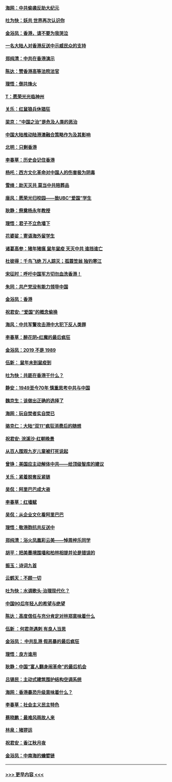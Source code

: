 #### [海网：中共偷袭反助大纪元](../pages/nsc993/n11673515.md?t=11230633) 
#### [吐为快：妖共 世界再次认识你](../pages/nsc993/n11673506.md?t=11230633) 
#### [金浴凤：香港，请不要为我哭泣](../pages/nsc993/n11673248.md?t=11230633) 
#### [一名大陆人对香港反送中示威民众的支持](../pages/nsc993/n11672615.md?t=11230633) 
#### [郑纯清：中共在香港演示](../pages/nsc993/n11670539.md?t=11230633) 
#### [陈达：赞香港高等法院法官](../pages/nsc993/n11669542.md?t=11230633) 
#### [理悟：倒共烽火](../pages/nsc993/n11668844.md?t=11230633) 
#### [T：愿荣光光临神州](../pages/nsc993/n11668421.md?t=11230633) 
#### [关乐：红鼠狼兵休猖狂](../pages/nsc993/n11668378.md?t=11230633) 
#### [梁京：“中国之治”是危及人类的恶治](../pages/nsc993/n11668328.md?t=11230633) 
#### [中国大陆推动陆港澳融合策略作为及其影响](../pages/nsc993/n11668157.md?t=11230633) 
#### [北明：只剩香港](../pages/nsc993/n11668002.md?t=11230633) 
#### [李春草：历史会记住香港](../pages/nsc993/n11667927.md?t=11230633) 
#### [杨吒：西方文化革命对中国人的伤害极为阴毒](../pages/nsc993/n11664521.md?t=11230633) 
#### [雪绮：助天灭共 莫当中共陪葬品](../pages/nsc993/n11662650.md?t=11230633) 
#### [唐风：愿荣光归校园——致UBC“爱国”学生](../pages/nsc993/n11662194.md?t=11230633) 
#### [耿静：祭奠杨永年教授](../pages/nsc993/n11662514.md?t=11230633) 
#### [理悟：君子不立危墙下](../pages/nsc993/n11662172.md?t=11230633) 
#### [花婆娑：寄语海外留学生](../pages/nsc993/n11662121.md?t=11230633) 
#### [诸葛高参：猪年猪瘟 鼠年鼠疫 天灭中共 谁挡谁亡](../pages/nsc993/n11661980.md?t=11230633) 
#### [杜彼得：千鸟飞绝 万人踪灭；孤蓑笠翁 独钓寒江](../pages/nsc993/n11661170.md?t=11230633) 
#### [宋征时：呼吁中国军方切勿血洗香港！](../pages/nsc993/n11415318.md?t=11230633) 
#### [朱同：共产党没有能力领导中国](../pages/nsc993/n11660421.md?t=11230633) 
#### [金浴凤：香港](../pages/nsc993/n11660419.md?t=11230633) 
#### [祝君安: “爱国”的概念偷换](../pages/nsc993/n11659706.md?t=11230633) 
#### [海风：中共军警攻击港中大犯下反人类罪](../pages/nsc993/n11659632.md?t=11230633) 
#### [李春草：醉花阴•红魔的最后疯狂](../pages/nsc993/n11659287.md?t=11230633) 
#### [金浴凤：2019 不是 1989](../pages/nsc993/n11657663.md?t=11230633) 
#### [伍新： 鼠年未到鼠疫到](../pages/nsc993/n11655098.md?t=11230633) 
#### [吐为快：共匪在香港干什么？](../pages/nsc993/n11654891.md?t=11230633) 
#### [静安：1949至今70年 慎重思考中共与中国](../pages/nsc993/n11651244.md?t=11230633) 
#### [魏京生：该做出正确的选择了](../pages/nsc993/n11653084.md?t=11230633) 
#### [海网：玩自焚者实自焚已](../pages/nsc993/n11652423.md?t=11230633) 
#### [骆克仁：大陆“双11”疯狂消费后的随想](../pages/nsc993/n11652305.md?t=11230633) 
#### [祝君安: 浣溪沙·红朝晚景](../pages/nsc993/n11652258.md?t=11230633) 
#### [从百人围观九岁儿童被打死说起](../pages/nsc993/n11651030.md?t=11230633) 
#### [曾铮：美国应主动解体中共——给顶级智库的建议](../pages/nsc993/n11649888.md?t=11230633) 
#### [关乐：紧着脱套反紧链](../pages/nsc993/n11649069.md?t=11230633) 
#### [吴侃：阿里巴巴成大盗](../pages/nsc993/n11645523.md?t=11230633) 
#### [李春草：红墙赋](../pages/nsc993/n11646389.md?t=11230633) 
#### [吴侃：从企业文化看阿里巴巴](../pages/nsc993/n11645476.md?t=11230633) 
#### [理悟：敬港胞抗共反送中](../pages/nsc993/n11645466.md?t=11230633) 
#### [郑纯清：浴火凤凰彩云美——悼周梓乐同学](../pages/nsc993/n11645155.md?t=11230633) 
#### [胡平：把美墨境围墙和柏林相提并论是错误的](../pages/nsc993/n11645134.md?t=11230633) 
#### [振玉：诗词九首](../pages/nsc993/n11644081.md?t=11230633) 
#### [云鹤天：不顾一切](../pages/nsc993/n11643508.md?t=11230633) 
#### [吐为快：水调歌头·治理现代化？](../pages/nsc993/n11643485.md?t=11230633) 
#### [中国90后年轻人的希望与绝望](../pages/nsc993/n11642317.md?t=11230633) 
#### [陈达：高度信任与充分肯定对林郑意味着什么](../pages/nsc993/n11641441.md?t=11230633) 
#### [伍新 ：何君尧遇刺 有良人当思](../pages/nsc993/n11641503.md?t=11230633) 
#### [金浴凤： 中共乱港  假恶暴的最后疯狂](../pages/nsc993/n11641495.md?t=11230633) 
#### [理悟：良方谁用](../pages/nsc993/n11641463.md?t=11230633) 
#### [耿静：中国“富人翻身闹革命”的最后机会](../pages/nsc993/n11640655.md?t=11230633) 
#### [吕锡民：主动式建筑围护结构空调系统](../pages/nsc993/n11640168.md?t=11230633) 
#### [海网：香港暴恐升级意味着什么？](../pages/nsc993/n11635904.md?t=11230633) 
#### [李春草：社会主义民主特色](../pages/nsc993/n11634657.md?t=11230633) 
#### [蔡晓鹏：最难风雨故人来](../pages/nsc993/n11633145.md?t=11230633) 
#### [林泉：猪猡运](../pages/nsc993/n11631469.md?t=11230633) 
#### [祝君安：香江秋月夜](../pages/nsc993/n11631440.md?t=11230633) 
#### [金浴凤：中南海的蟾嬖链](../pages/nsc993/n11631290.md?t=11230633) 

----
#### [ >>> 更早内容 <<< ](../indexes/nsc993-earlier.md)

